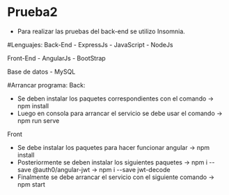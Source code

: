 # Prueba2
- Para realizar las pruebas del back-end se utilizo Insomnia. 

#Lenguajes:
  Back-End
    - ExpressJs
    - JavaScript
    - NodeJs
  
  Front-End
    - AngularJs
    - BootStrap

  Base de datos
    - MySQL

#Arrancar programa:
Back:
  - Se deben instalar los paquetes correspondientes con el comando -> npm install
  - Luego en consola para arrancar el servicio se debe usar el comando -> npm run serve

Front
  - Se debe instalar los paquetes para hacer funcionar angular -> npm install
  - Posteriormente se deben instalar los siguientes paquetes -> npm i --save @auth0/angular-jwt
                                                             -> npm i --save jwt-decode
  - Finalmente se debe arrancar el servicio con el siguiente comando -> npm start




